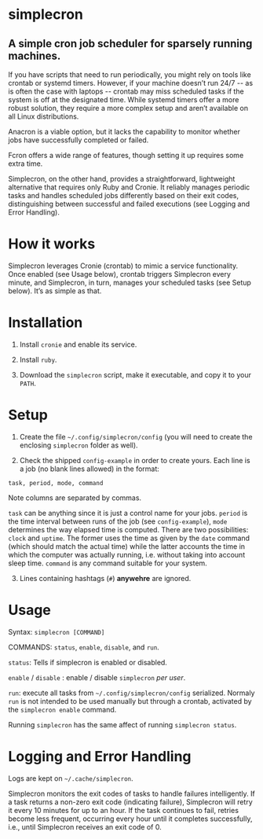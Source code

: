 # simplecron

## A simple cron job scheduler for sparsely running machines.

If you have scripts that need to run periodically, you might rely on tools like crontab or systemd timers. However, if your machine doesn’t run 24/7 -- as is often the case with laptops -- crontab may miss scheduled tasks if the system is off at the designated time. While systemd timers offer a more robust solution, they require a more complex setup and aren’t available on all Linux distributions.

Anacron is a viable option, but it lacks the capability to monitor whether jobs have successfully completed or failed. 

Fcron offers a wide range of features, though setting it up requires some extra time.

Simplecron, on the other hand, provides a straightforward, lightweight alternative that requires only Ruby and Cronie. It reliably manages periodic tasks and handles scheduled jobs differently based on their exit codes, distinguishing between successful and failed executions (see Logging and Error Handling).

# How it works

Simplecron leverages Cronie (crontab) to mimic a service functionality. 
Once enabled (see Usage below), crontab triggers Simplecron every minute, and Simplecron, in turn, manages your scheduled tasks (see Setup below). It’s as simple as that.


# Installation
1. Install `cronie` and enable its service.

2. Install `ruby`.

3. Download the `simplecron` script, make it executable, and
copy it to your `PATH`.

# Setup

1. Create the file `~/.config/simplecron/config` (you will need
to create the enclosing `simplecron` folder as well). 

2. Check the shipped `config-example` in order to create yours. 
Each line is a job (no blank lines allowed) in the format:

```
task, period, mode, command
```

Note columns are separated by commas. 

`task` can be anything since it is just a control name for your jobs. 
`period` is the time interval between runs of the job (see `config-example`), 
`mode` determines the way elapsed time is 
computed. There are two possibilities: `clock` and `uptime`. The former
uses the time as given by the `date` command (which should match the
actual time) while the latter accounts the time in which the computer was
actually running, i.e. without taking into account sleep time.
`command` is any command suitable for your system. 

3. Lines containing hashtags (`#`) **anywehre** are ignored. 

# Usage

Syntax: `simplecron [COMMAND]`

COMMANDS: `status`, `enable`, `disable`, and `run`.

`status`: Tells if simplecron is enabled or disabled.

`enable` / `disable` : enable / disable `simplecron` *per user*.

`run`: execute all tasks from `~/.config/simplecron/config` serialized. 
Normaly `run` is not intended to be used manually but through a crontab, 
activated by the `simplecron enable` command. 

Running `simplecron` has the same affect of running `simplecron status`.

# Logging and Error Handling

Logs are kept on `~/.cache/simplecron`.

Simplecron monitors the exit codes of tasks to handle failures intelligently. If a task returns a non-zero exit code (indicating failure), Simplecron will retry it every 10 minutes for up to an hour. If the task continues to fail, retries become less frequent, occurring every hour until it completes successfully, i.e., until Simplecron receives an exit code of 0.
